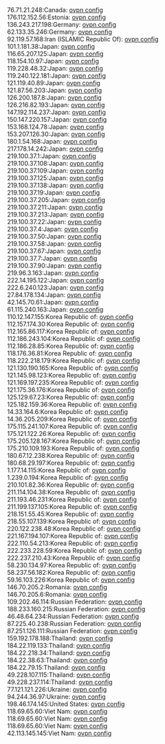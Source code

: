 76.71.21.248:Canada: [ovpn config](vpn/76_71_21_248.ovpn)  
176.112.152.56:Estonia: [ovpn config](vpn/176_112_152_56.ovpn)  
136.243.217.198:Germany: [ovpn config](vpn/136_243_217_198.ovpn)  
62.133.35.246:Germany: [ovpn config](vpn/62_133_35_246.ovpn)  
92.119.57.168:Iran (ISLAMIC Republic Of): [ovpn config](vpn/92_119_57_168.ovpn)  
101.1.181.38:Japan: [ovpn config](vpn/101_1_181_38.ovpn)  
116.65.207.125:Japan: [ovpn config](vpn/116_65_207_125.ovpn)  
118.154.10.97:Japan: [ovpn config](vpn/118_154_10_97.ovpn)  
119.228.48.32:Japan: [ovpn config](vpn/119_228_48_32.ovpn)  
119.240.122.181:Japan: [ovpn config](vpn/119_240_122_181.ovpn)  
121.119.40.89:Japan: [ovpn config](vpn/121_119_40_89.ovpn)  
121.87.56.203:Japan: [ovpn config](vpn/121_87_56_203.ovpn)  
126.200.187.8:Japan: [ovpn config](vpn/126_200_187_8.ovpn)  
126.216.82.193:Japan: [ovpn config](vpn/126_216_82_193.ovpn)  
147.192.114.237:Japan: [ovpn config](vpn/147_192_114_237.ovpn)  
150.147.220.157:Japan: [ovpn config](vpn/150_147_220_157.ovpn)  
153.168.124.78:Japan: [ovpn config](vpn/153_168_124_78.ovpn)  
153.207.126.30:Japan: [ovpn config](vpn/153_207_126_30.ovpn)  
180.1.54.168:Japan: [ovpn config](vpn/180_1_54_168.ovpn)  
217.178.14.242:Japan: [ovpn config](vpn/217_178_14_242.ovpn)  
219.100.37.1:Japan: [ovpn config](vpn/219_100_37_1.ovpn)  
219.100.37.108:Japan: [ovpn config](vpn/219_100_37_108.ovpn)  
219.100.37.109:Japan: [ovpn config](vpn/219_100_37_109.ovpn)  
219.100.37.125:Japan: [ovpn config](vpn/219_100_37_125.ovpn)  
219.100.37.138:Japan: [ovpn config](vpn/219_100_37_138.ovpn)  
219.100.37.19:Japan: [ovpn config](vpn/219_100_37_19.ovpn)  
219.100.37.205:Japan: [ovpn config](vpn/219_100_37_205.ovpn)  
219.100.37.211:Japan: [ovpn config](vpn/219_100_37_211.ovpn)  
219.100.37.213:Japan: [ovpn config](vpn/219_100_37_213.ovpn)  
219.100.37.22:Japan: [ovpn config](vpn/219_100_37_22.ovpn)  
219.100.37.4:Japan: [ovpn config](vpn/219_100_37_4.ovpn)  
219.100.37.50:Japan: [ovpn config](vpn/219_100_37_50.ovpn)  
219.100.37.58:Japan: [ovpn config](vpn/219_100_37_58.ovpn)  
219.100.37.67:Japan: [ovpn config](vpn/219_100_37_67.ovpn)  
219.100.37.7:Japan: [ovpn config](vpn/219_100_37_7.ovpn)  
219.100.37.90:Japan: [ovpn config](vpn/219_100_37_90.ovpn)  
219.96.3.163:Japan: [ovpn config](vpn/219_96_3_163.ovpn)  
222.14.195.122:Japan: [ovpn config](vpn/222_14_195_122.ovpn)  
222.6.240.123:Japan: [ovpn config](vpn/222_6_240_123.ovpn)  
27.84.178.134:Japan: [ovpn config](vpn/27_84_178_134.ovpn)  
42.145.70.61:Japan: [ovpn config](vpn/42_145_70_61.ovpn)  
61.115.240.163:Japan: [ovpn config](vpn/61_115_240_163.ovpn)  
110.12.147.155:Korea Republic of: [ovpn config](vpn/110_12_147_155.ovpn)  
112.157.174.30:Korea Republic of: [ovpn config](vpn/112_157_174_30.ovpn)  
112.165.86.117:Korea Republic of: [ovpn config](vpn/112_165_86_117.ovpn)  
112.186.243.104:Korea Republic of: [ovpn config](vpn/112_186_243_104.ovpn)  
112.186.28.85:Korea Republic of: [ovpn config](vpn/112_186_28_85.ovpn)  
118.176.36.81:Korea Republic of: [ovpn config](vpn/118_176_36_81.ovpn)  
118.222.218.179:Korea Republic of: [ovpn config](vpn/118_222_218_179.ovpn)  
121.130.190.165:Korea Republic of: [ovpn config](vpn/121_130_190_165.ovpn)  
121.145.98.123:Korea Republic of: [ovpn config](vpn/121_145_98_123.ovpn)  
121.169.197.235:Korea Republic of: [ovpn config](vpn/121_169_197_235.ovpn)  
121.175.36.176:Korea Republic of: [ovpn config](vpn/121_175_36_176.ovpn)  
125.129.67.23:Korea Republic of: [ovpn config](vpn/125_129_67_23.ovpn)  
125.182.159.36:Korea Republic of: [ovpn config](vpn/125_182_159_36.ovpn)  
14.33.164.6:Korea Republic of: [ovpn config](vpn/14_33_164_6.ovpn)  
14.36.205.209:Korea Republic of: [ovpn config](vpn/14_36_205_209.ovpn)  
175.115.241.107:Korea Republic of: [ovpn config](vpn/175_115_241_107.ovpn)  
175.121.122.26:Korea Republic of: [ovpn config](vpn/175_121_122_26.ovpn)  
175.205.128.167:Korea Republic of: [ovpn config](vpn/175_205_128_167.ovpn)  
175.210.109.193:Korea Republic of: [ovpn config](vpn/175_210_109_193.ovpn)  
180.67.12.238:Korea Republic of: [ovpn config](vpn/180_67_12_238.ovpn)  
180.68.29.197:Korea Republic of: [ovpn config](vpn/180_68_29_197.ovpn)  
1.177.14.115:Korea Republic of: [ovpn config](vpn/1_177_14_115.ovpn)  
1.239.0.194:Korea Republic of: [ovpn config](vpn/1_239_0_194.ovpn)  
210.101.82.36:Korea Republic of: [ovpn config](vpn/210_101_82_36.ovpn)  
211.114.104.38:Korea Republic of: [ovpn config](vpn/211_114_104_38.ovpn)  
211.193.46.231:Korea Republic of: [ovpn config](vpn/211_193_46_231.ovpn)  
211.199.137.105:Korea Republic of: [ovpn config](vpn/211_199_137_105.ovpn)  
218.151.55.45:Korea Republic of: [ovpn config](vpn/218_151_55_45.ovpn)  
218.55.107.139:Korea Republic of: [ovpn config](vpn/218_55_107_139.ovpn)  
220.122.238.48:Korea Republic of: [ovpn config](vpn/220_122_238_48.ovpn)  
221.167.194.107:Korea Republic of: [ovpn config](vpn/221_167_194_107.ovpn)  
222.110.54.213:Korea Republic of: [ovpn config](vpn/222_110_54_213.ovpn)  
222.233.228.59:Korea Republic of: [ovpn config](vpn/222_233_228_59.ovpn)  
222.237.210.43:Korea Republic of: [ovpn config](vpn/222_237_210_43.ovpn)  
58.230.134.97:Korea Republic of: [ovpn config](vpn/58_230_134_97.ovpn)  
58.237.56.182:Korea Republic of: [ovpn config](vpn/58_237_56_182.ovpn)  
59.16.103.226:Korea Republic of: [ovpn config](vpn/59_16_103_226.ovpn)  
146.70.205.2:Romania: [ovpn config](vpn/146_70_205_2.ovpn)  
146.70.205.6:Romania: [ovpn config](vpn/146_70_205_6.ovpn)  
109.202.46.114:Russian Federation: [ovpn config](vpn/109_202_46_114.ovpn)  
188.233.160.215:Russian Federation: [ovpn config](vpn/188_233_160_215.ovpn)  
46.48.64.234:Russian Federation: [ovpn config](vpn/46_48_64_234.ovpn)  
87.225.40.238:Russian Federation: [ovpn config](vpn/87_225_40_238.ovpn)  
87.251.126.111:Russian Federation: [ovpn config](vpn/87_251_126_111.ovpn)  
159.192.178.188:Thailand: [ovpn config](vpn/159_192_178_188.ovpn)  
184.22.119.133:Thailand: [ovpn config](vpn/184_22_119_133.ovpn)  
184.22.218.34:Thailand: [ovpn config](vpn/184_22_218_34.ovpn)  
184.22.38.63:Thailand: [ovpn config](vpn/184_22_38_63.ovpn)  
184.22.79.15:Thailand: [ovpn config](vpn/184_22_79_15.ovpn)  
49.228.107.115:Thailand: [ovpn config](vpn/49_228_107_115.ovpn)  
49.228.237.114:Thailand: [ovpn config](vpn/49_228_237_114.ovpn)  
77.121.121.226:Ukraine: [ovpn config](vpn/77_121_121_226.ovpn)  
94.244.36.97:Ukraine: [ovpn config](vpn/94_244_36_97.ovpn)  
198.46.174.145:United States: [ovpn config](vpn/198_46_174_145.ovpn)  
118.69.65.60:Viet Nam: [ovpn config](vpn/118_69_65_60.ovpn)  
118.69.65.60:Viet Nam: [ovpn config](vpn/118_69_65_60.ovpn)  
118.69.65.60:Viet Nam: [ovpn config](vpn/118_69_65_60.ovpn)  
42.113.145.145:Viet Nam: [ovpn config](vpn/42_113_145_145.ovpn)  
